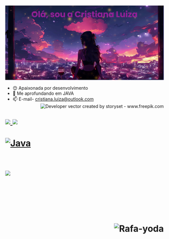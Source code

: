 ![image](CapaGit.png)
- 😊 Apaixonada por desenvolvimento
- 🌱 Me aprofundando em JAVA
- 📫 E-mail- cristiana.luiza@outlook.com
  <img align="right" alt="Developer vector created by storyset - www.freepik.com" height="380" src="https://user-images.githubusercontent.com/97471199/230774187-e482399b-492c-4c17-a831-0314bf90526e.png">
<h1>
 <div>
  <a href="https://github.com/cristianaLuiza">
  <img height="180em" src="https://github-readme-stats.vercel.app/api?username=cristianaLuiza&show_icons=true&theme=dracula&include_all_commits=true&count_private=true"/>
  <img height="100em" src="https://github-readme-stats.vercel.app/api/top-langs/?username=cristianaLuiza&layout=compact&langs_count=16&theme=dracula"/>
</div>

  <div style="display: inline_block"><br>
  <img align="center" alt="Java" height="50" width="80" src="https://cdn.jsdelivr.net/gh/devicons/devicon@latest/icons/java/java-original-wordmark.svg">
  <img align="right" alt="Rafa-yoda" src="https://cdn.discordapp.com/attachments/795358919417397249/825430589581688872/hi.gif">
</div>

## 
<div> 
  <a href = "E-mail:cristiana.luiza@outlook.com"><img src="https://img.shields.io/badge/Microsoft_Outlook-0078D4?style=for-the-badge&logo=microsoft-outlook&logoColor=white"></a>
  </a> 
  <div> 
  

